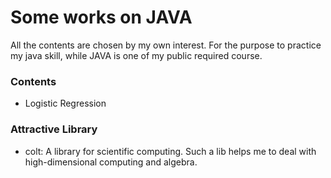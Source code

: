 # Some works on JAVA

All the contents are chosen by my own interest. For the purpose to practice my java skill, while JAVA is one of my public required course.



### Contents

- Logistic Regression



### Attractive Library

- colt: A library for scientific computing. Such a lib helps me to deal with high-dimensional computing and algebra. 